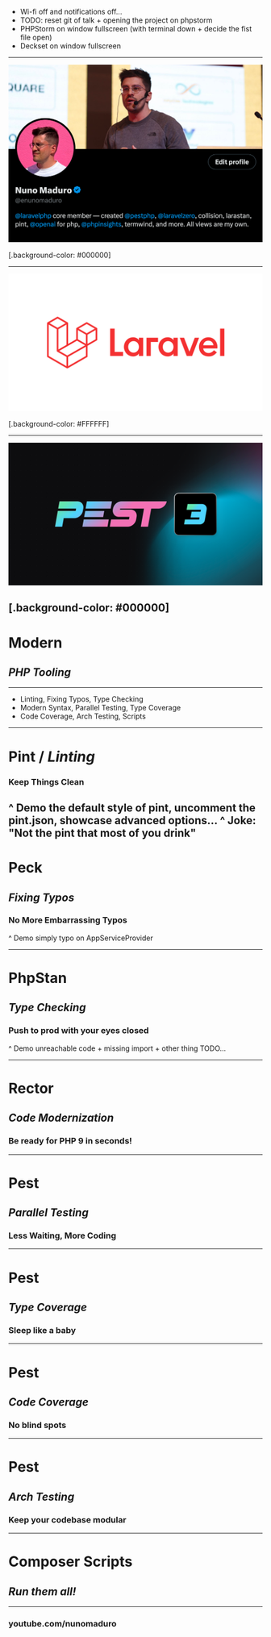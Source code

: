 - Wi-fi off and notifications off...
- TODO: reset git of talk + opening the project on phpstorm
- PHPStorm on window fullscreen (with terminal down + decide the fist file open)
- Deckset on window fullscreen

---

![FIT](twitter.png)

[.background-color: #000000]

---

![inline](laravel.png)

[.background-color: #FFFFFF]

---

![](og.png)

[.background-color: #000000]
---

# Modern
## _PHP Tooling_

---

- Linting, Fixing Typos, Type Checking
- Modern Syntax, Parallel Testing, Type Coverage
- Code Coverage, Arch Testing, Scripts

---

# Pint / _Linting_
### Keep Things Clean

^ Demo the default style of pint, uncomment the pint.json, showcase advanced options...
^ Joke: "Not the pint that most of you drink"
---

# Peck
## _Fixing Typos_
### No More Embarrassing Typos

^ Demo simply typo on AppServiceProvider

---

# PhpStan
## _Type Checking_
### Push to prod with your eyes closed

^ Demo unreachable code + missing import + other thing TODO...

---

# Rector
## _Code Modernization_
### Be ready for PHP 9 in seconds!

---

# Pest
## _Parallel Testing_
### Less Waiting, More Coding

---

# Pest
## _Type Coverage_
### Sleep like a baby

---

# Pest
## _Code Coverage_
### No blind spots

---

# Pest
## _Arch Testing_
### Keep your codebase modular

---

# Composer Scripts
## _Run them all!_

---

### **youtube.com/nunomaduro**
